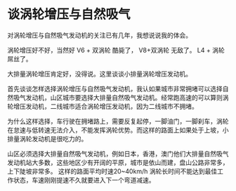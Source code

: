 谈涡轮增压与自然吸气
======
对涡轮增压与自然吸气发动机的关注已有几年，我想说说我的体会。

涡轮增压好不好，当然好 V6 + 双涡轮 酷毙了， V8+双涡轮 无敌了。 L4 + 涡轮 屌丝了。

大排量涡轮增压肯定好，没得说。这里谈谈小排量涡轮增压发动机。

首先谈谈怎样选择涡轮增压与自然吸气发动机，我认如果城市非常拥堵可以选择自然吸气发动机，山区城市要选择大排量自然吸气发动机。经常跑高速的可以算则涡轮增压发动机，二线城市适合涡轮增压发动机，因为二线城市不拥堵。

为什么这样选择，车行驶在拥堵路上，需要反复起停，一脚油门，一脚刹车，涡轮在怠速与低转速无法介入，不能发挥涡轮优势。而这样的路面上如果处于上坡，小排量涡轮发动机是很吃力的。

山区必须选择大排量自然吸气发动机，例如日本，香港，澳门他们大排量自然吸气发动机站大多数，这些地区少有开阔的平原，城市是依山而建，盘山公路非常多，上下陡坡非常多。
这样的路面平均时速20~40km/h 涡轮长时间不能达到最佳工作状态，车速刚刚提速不久就要进入下一个弯道减速。